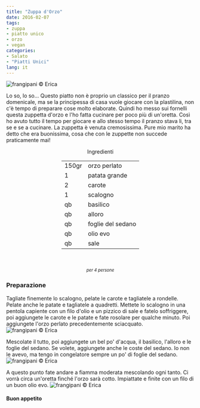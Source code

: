 ```yaml
---
title: "Zuppa d'Orzo"
date: 2016-02-07
tags:
- zuppa
- piatto unico
- orzo
- vegan
categories:
- Salato
- "Piatti Unici"
lang: it
---
```

![](header.jpg "frangipani © Erica")

Lo so, lo so... Questo piatto non è proprio un classico per il pranzo domenicale, ma se la principessa di casa vuole giocare con la plastilina, non c'è tempo di preparare cose molto elaborate. Quindi ho messo sui fornelli questa zuppetta d'orzo e l'ho fatta cucinare per poco più di un'oretta. Così ho avuto tutto il tempo per giocare e allo stesso tempo il pranzo stava li, tra se e se a cucinare. La zuppetta è venuta cremosissima. Pure mio marito ha detto che era buonissima, cosa che con le zuppette non succede praticamente mai!

<div id="wrapper" style="text-align: center">
  <div id="yourdiv" style="display: inline-block;">
    <div class="ingredients">
      <div class="ingredients-title">Ingredienti</div>
      <table>
        <tbody>
          </tr>
          <tr>
            <td>150gr</td>
            <td>orzo perlato</td>
          </tr>
          <tr>
            <td>1</td>
            <td>patata grande</td>
          </tr>
          <tr>
            <td>2</td>
            <td>carote</td>
          </tr>
          <tr>
            <td>1</td>
            <td>scalogno</td>
          </tr>
          <tr>
            <td>qb</td>
            <td>basilico</td>
          </tr>
          <tr>
            <td>qb</td>
            <td>alloro</td>
          </tr>
          <tr>
            <td>qb</td>
            <td>foglie del sedano</td>
          </tr>
          <tr>
            <td>qb</td>
            <td>olio evo</td>
          </tr>
          <tr>
            <td>qb</td>
            <td>sale</td>  
          </tr>
        </tbody>
      </table>
      <br></br>
      <i class="pull-right" style="font-size: 80%;">per 4 persone</i>
    </div>
  </div>
</div>


<h3>
  <font color="grey">
    <i class="fa-solid fa-gears"></i>
  </font> Preparazione
</h3>

Tagliate finemente lo scalogno, pelate le carote e tagliatele a rondelle. Pelate anche le patate e tagliatele a quadretti. Mettete lo scalogno in una pentola capiente con un filo d'olio e un pizzico di sale e fatelo soffriggere, poi aggiungete le carote e le patate e fate rosolare per qualche minuto. Poi aggiungete l'orzo perlato precedentemente sciacquato.
![](ingredienti.jpg "frangipani © Erica")

Mescolate il tutto, poi aggiungete un bel po' d'acqua, il basilico, l'alloro e le foglie del sedano. Se volete, aggiungete anche le coste del sedano. Io non le avevo, ma tengo in congelatore sempre un po' di foglie del sedano.
![](brodo.jpg "frangipani © Erica")

A questo punto fate andare a fiamma moderata mescolando ogni tanto. Ci vorrà circa un'oretta finché l'orzo sarà cotto. Impiattate e finite con un filo di un buon olio evo.
![](risultato.jpg "frangipani © Erica")



<h4>Buon appetito
  <font color="red">
    <i class="fa-regular fa-face-smile"></i>
  </font>
</h4>
